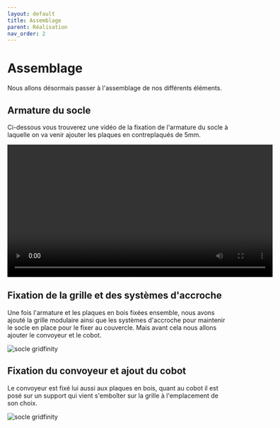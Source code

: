 ```yaml
---
layout: default
title: Assemblage
parent: Réalisation
nav_order: 2
---
```


# Assemblage

Nous allons désormais passer à l'assemblage de nos différents éléments.

## Armature du socle

Ci-dessous vous trouverez une vidéo de la fixation de l'armature du socle à laquelle on va venir ajouter les plaques en contreplaqués de 5mm.

<video width="600" controls>
  <source src="../shared-assets/video/video_armature.mp4" type="video/mp4">
</video>

## Fixation de la grille et des systèmes d'accroche

Une fois l'armature et les plaques en bois fixées ensemble, nous avons ajouté la grille modulaire ainsi que les systèmes d'accroche pour maintenir le socle en place pour le fixer au couvercle.
Mais avant cela nous allons ajouter le convoyeur et le cobot.

![socle gridfinity](../shared-assets/images/socle_gridfinity.jpeg)

## Fixation du convoyeur et ajout du cobot

Le convoyeur est fixé lui aussi aux plaques en bois, quant au cobot il est posé sur un support qui vient s'emboîter sur la grille à l'emplacement de son choix.

![socle gridfinity](../shared-assets/images/montage_final.png)
